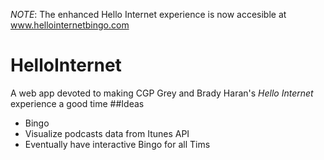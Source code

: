 *NOTE*: The enhanced Hello Internet experience is now accesible at www.hellointernetbingo.com
# HelloInternet
A web app devoted to making CGP Grey and Brady Haran's *Hello Internet* experience a good time 
##Ideas
* Bingo
* Visualize podcasts data from Itunes API
* Eventually have interactive Bingo for all Tims

